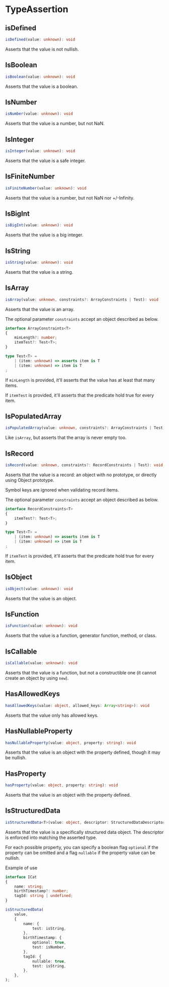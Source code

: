 # TypeAssertion

## isDefined

```ts
isDefined(value: unknown): void
```

Asserts that the value is not nullish.

## IsBoolean

```ts
isBoolean(value: unknown): void
```

Asserts that the value is a boolean.

## IsNumber

```ts
isNumber(value: unknown): void
```

Asserts that the value is a number, but not NaN.

## IsInteger

```ts
isInteger(value: unknown): void
```

Asserts that the value is a safe integer.

## IsFiniteNumber

```ts
isFiniteNumber(value: unknown): void
```

Asserts that the value is a number, but not NaN nor +/-Infinity.

## IsBigInt

```ts
isBigInt(value: unknown): void
```

Asserts that the value is a big integer.

## IsString

```ts
isString(value: unknown): void
```

Asserts that the value is a string.

## IsArray

```ts
isArray(value: unknown, constraints?: ArrayConstraints | Test): void
```

Asserts that the value is an array.

The optional parameter `constraints` accept an object described as below.

```ts
interface ArrayConstraints<T>
{
	minLength?: number;
	itemTest?: Test<T>;
}

type Test<T> =
	| (item: unknown) => asserts item is T
	| (item: unknown) => item is T
;
```

If `minLength` is provided, it'll asserts that the value has at least that many items.

If `itemTest` is provided, it'll asserts that the predicate hold true for every item.

## IsPopulatedArray

```ts
isPopulatedArray(value: unknown, constraints?: ArrayConstraints | Test): void
```

Like `isArray`, but asserts that the array is never empty too.

## IsRecord

```ts
isRecord(value: unknown, constraints?: RecordConstraints | Test): void
```

Asserts that the value is a record: an object with no prototype, or directly
using Object prototype.

Symbol keys are ignored when validating record items.

The optional parameter `constraints` accept an object described as below.

```ts
interface RecordConstraints<T>
{
	itemTest?: Test<T>;
}

type Test<T> =
	| (item: unknown) => asserts item is T
	| (item: unknown) => item is T
;
```

If `itemTest` is provided, it'll asserts that the predicate hold true for every item.

## IsObject

```ts
isObject(value: unknown): void
```

Asserts that the value is an object.

## IsFunction

```ts
isFunction(value: unknown): void
```

Asserts that the value is a function, generator function, method, or class.

## IsCallable

```ts
isCallable(value: unknown): void
```

Asserts that the value is a function, but not a constructible one
(it cannot create an object by using `new`).

## HasAllowedKeys

```ts
hasAllowedKeys(value: object, allowed_keys: Array<string>): void
```

Asserts that the value only has allowed keys.

## HasNullableProperty

```ts
hasNullableProperty(value: object, property: string): void
```

Asserts that the value is an object with the property defined, though it may be
nullish.

## HasProperty

```ts
hasProperty(value: object, property: string): void
```

Asserts that the value is an object with the property defined.

## IsStructuredData

```ts
isStructuredData<T>(value: object, descriptor: StructuredDataDescriptor<T>): void
```

Asserts that the value is a specifically structured data object.
The descriptor is enforced into matching the asserted type.

For each possible property, you can specify a boolean flag `optional` if the property
can be omitted and a flag `nullable` if the property value can be nullish.

Example of use

```ts
interface ICat
{
	name: string;
	birthTimestamp?: number;
	tagId: string | undefined;
}

isStructuredData(
	value,
	{
		name: {
			test: isString,
		},
		birthTimestamp: {
			optional: true,
			test: isNumber,
		},
		tagId: {
			nullable: true,
			test: isString,
		},
	},
);
```
